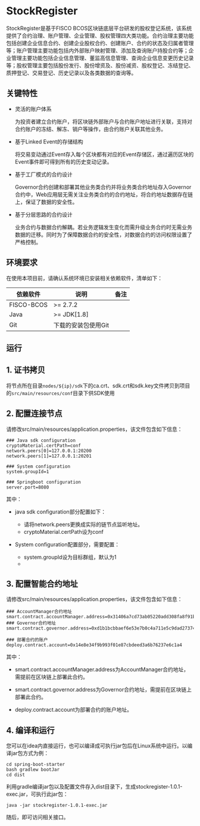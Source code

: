# StockRegister

StockRegister是基于FISCO BCOS区块链底层平台研发的股权登记系统，该系统提供了合约治理、账户管理、企业管理、股权管理四大类功能。合约治理主要功能包括创建企业信息合约、创建企业股权合约、创建账户、合约的状态及归属者管理等；账户管理主要功能包括内外部账户映射管理、添加及查询账户持股合约等；企业管理主要功能包括企业信息管理、董监高信息管理、查询企业信息变更历史记录等；股权管理主要包括股份发行、股份增资及、股份减资、股权登记、冻结登记、质押登记、交易登记、历史记录以及各类数据的查询等。


## 关键特性
- 灵活的账户体系

  为投资者建立合约账户，将区块链外部账户与合约账户地址进行关联，支持对合约账户的冻结、解冻、销户等操作，由合约账户关联其他业务。

- 基于Linked Event的存储结构

  将交易变动通过Event存入每个区块都有对应的Event存储区，通过遍历区块的Event事件即可得到所有的历史变动记录。
    
- 基于工厂模式的合约设计

  Governor合约创建和部署其他业务类合约并将业务类合约地址存入Governor合约中，Web应用层无需关注业务类合约的合约地址，将合约地址数据存在链上，保证了数据的安全性。

- 基于分层思路的合约设计

  业务合约与数据合约解耦。若业务逻辑发生变化而需升级业务合约时无需业务数据的迁移。同时为了保障数据合约的安全性，对数据合约的访问权限设置了严格控制。

## 环境要求

在使用本项目前，请确认系统环境已安装相关依赖软件，清单如下：

| 依赖软件   | 说明                                                         | 备注 |
| ---------- | ------------------------------------------------------------ | ---- |
| FISCO-BCOS       | >= 2.7.2 |      |
| Java       | \>= JDK[1.8]                                                 |      |
| Git        | 下载的安装包使用Git                                          |      |

## 运行
## 1. 证书拷贝

将节点所在目录`nodes/${ip}/sdk`下的ca.crt、sdk.crt和sdk.key文件拷贝到项目的`src/main/resources/conf`目录下供SDK使用


## 2. 配置连接节点

请修改src/main/resources/application.properties，该文件包含如下信息：
```
### Java sdk configuration
cryptoMaterial.certPath=conf
network.peers[0]=127.0.0.1:20200
network.peers[1]=127.0.0.1:20201

### System configuration
system.groupId=1

### Springboot configuration
server.port=8080

```
其中：
- java sdk configuration部分配置如下：
    * 请将network.peers更换成实际的链节点监听地址。
    * cryptoMaterial.certPath设为conf

- System configuration配置部分，需要配置：
    * system.groupId设为目标群组，默认为1
    * 
## 3. 配置智能合约地址

请修改src/main/resources/application.properties，该文件包含如下信息：
```
### AccountManager合约地址
smart.contract.accountManager.address=0x31406a7cd73ab05220add308fa8f91b7bcc60913
### Governor合约地址
smart.contract.governor.address=0xd1b1bcbbaef6e53e7b0c4a711e5c9dad27374881

### 部署合约的账户
deploy.contract.account=0x14e8e34f9b993f01e87cbdeed3a6b76237e6c1a4

```
其中：
- smart.contract.accountManager.address为AccountManager合约地址，需提前在区块链上部署此合约。

- smart.contract.governor.address为Governor合约地址，需提前在区块链上部署此合约。
- deploy.contract.account为部署合约的账户地址。

## 4. 编译和运行
您可以在idea内直接运行，也可以编译成可执行jar包后在Linux系统中运行。以编译jar包方式为例：

```
cd spring-boot-starter
bash gradlew bootJar
cd dist
```
利用gradle编译jar包以及配置文件存入dist目录下，生成stockregister-1.0.1-exec.jar，可执行此jar包：
```
java -jar stockregister-1.0.1-exec.jar
```
随后，即可访问相关接口。
